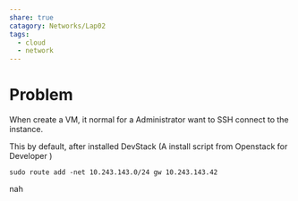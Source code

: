 ```yaml
---
share: true
catagory: Networks/Lap02
tags:
  - cloud
  - network
---
```

# Problem

When create a VM, it normal for a Administrator want to SSH connect to the instance.

This by default, after installed DevStack (A install script from Openstack for Developer )

```
sudo route add -net 10.243.143.0/24 gw 10.243.143.42
```

nah